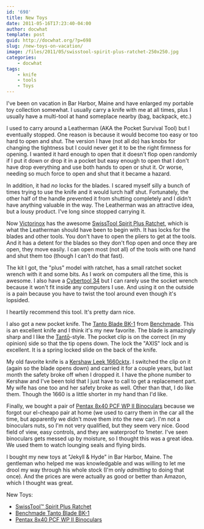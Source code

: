 ```yaml
---
id: '698'
title: New Toys
date: 2011-05-16T17:23:40-04:00
author: docwhat
template: post
guid: http://docwhat.org/?p=698
slug: /new-toys-on-vacation/
image: /files/2011/05/swisstool-spirit-plus-ratchet-250x250.jpg
categories:
    - docwhat
tags:
    - knife
    - tools
    - Toys
---
```


I've been on vacation in Bar Harbor, Maine and have enlarged my portable toy
collection somewhat. I usually carry a knife with me at all times, plus I
usually have a multi-tool at hand someplace nearby (bag, backpack, etc.)

I used to carry around a Leatherman (AKA the Pocket Survival Tool) but I
eventually stopped. One reason is because it would become too easy or too hard
to open and shut. The version I have (not all do) has knobs for changing the
tightness but I could never get it to be the right firmness for opening. I
wanted it hard enough to open that it doesn't flop open randomly if I put it
down or drop it in a pocket but easy enough to open that I don't have drop
everything and use both hands to open or shut it. Or worse, needing so much
force to open and shut that it became a hazard.

In addition, it had <em>no</em> locks for the blades. I scared myself silly a
bunch of times trying to use the knife and it would lurch half shut.
Fortunately, the other half of the handle prevented it from shutting
completely and I didn't have anything valuable in the way. The Leatherman was
an attractive idea, but a lousy product. I've long since stopped carrying it.

<!-- more -->

Now <a href="http://www.swissarmy.com/">Victorinox</a> has the awesome
<a href="http://www.amazon.com/gp/product/B000FNIL8K/ref=as_li_ss_tl?ie=UTF8&tag=thedocwha-20&linkCode=as2&camp=217145&creative=399349&creativeASIN=B000FNIL8K">SwissTool
Spirit Plus Ratchet</a>, which is what the Leatherman should have been to
begin with. It has locks for the blades and other tools. You don't have to
open the pliers to get at the tools. And it has a detent for the blades so
they don't flop open and once they are open, they move easily. I can open most
(not all) of the tools with one hand and shut them too (though I can't do that
fast).

The kit I got, the "plus" model with ratchet, has a small ratchet socket
wrench with it and some bits. As I work on computers all the time, this is
awesome. I also have a
<a href="http://www.amazon.com/gp/product/B004OZJ42W/ref=as_li_ss_tl?ie=UTF8&tag=thedocwha-20&linkCode=as2&camp=217145&creative=399349&creativeASIN=B004OZJ42W">Cybertool
34</a> but I can rarely use the socket wrench because it won't fit inside any
computers I use. And using it on the outside is a pain because you have to
twist the tool around even though it's lopsided.

I heartily recommend this tool. It's pretty darn nice.

I also got a new pocket knife. The
<a href="http://www.amazon.com/gp/product/B004OZJ42W/ref=as_li_ss_tl?ie=UTF8&tag=thedocwha-20&linkCode=as2&camp=217145&creative=399349&creativeASIN=B004OZJ42W">Tanto
Blade BK-1</a> from <a href="http://www.benchmade.com/">Benchmade</a>. This is
an excellent knife and I think it's my new favorite. The blade is amazingly
sharp and I like the
<a href="http://en.wikipedia.org/wiki/Tant%C5%8D">Tantō</a>-style. The pocket
clip is on the correct (in my opinion) side so that the tip opens down. The
lock the "AXIS" lock and is excellent. It is a spring locked slide on the back
of the knife.

My old favorite knife is a
<a href="http://www.amazon.com/gp/product/B001EHIY6U/ref=as_li_ss_tl?ie=UTF8&tag=thedocwha-20&linkCode=as2&camp=217145&creative=399349&creativeASIN=B001EHIY6U">Kershaw
Leek 1660cktx</a>. I switched the clip on it (again so the blade opens down)
and carried it for a couple years, but last month the safety broke off when I
dropped it. I have the phone number to Kershaw and I've been told that I just
have to call to get a replacement part. My wife has one too and her safety
broke as well. Other than that, I do like them. Though the 1660 is a little
shorter in my hand than I'd like.

Finally, we bought a pair of
<a href="http://www.amazon.com/gp/product/B00076QVPU/ref=as_li_ss_tl?ie=UTF8&tag=thedocwha-20&linkCode=as2&camp=217145&creative=399349&creativeASIN=B00076QVPU">Pentax
8x40 PCF WP II Binoculars</a> because we forgot our el-cheapo pair at home (we
used to carry them in the car all the time, but apparently we didn't move them
into the new car). I'm not a binoculars nuts, so I'm not very qualified, but
they seem very nice. Good field of view, easy controls, and they are
waterproof to 1meter. I've seen binoculars gets messed up by moisture, so I
thought this was a great idea. We used them to watch lounging seals and flying
birds.

I bought my new toys at "Jekyll & Hyde" in Bar Harbor, Maine. The gentleman
who helped me was knowledgable and was willing to let me drool my way through
his whole stock (I'm only <em>admitting</em> to doing that once). And the
prices are were actually as good or better than Amazon, which I thought was
great.

New Toys:

<ul>
	<li><a href="http://www.amazon.com/gp/product/B000FNIL8K/ref=as_li_ss_tl?ie=UTF8&tag=thedocwha-20&linkCode=as2&camp=217145&creative=399349&creativeASIN=B000FNIL8K">SwissTool™ Spirit Plus Ratchet</a></li>
	<li><a href="http://www.amazon.com/gp/product/B004OZJ42W/ref=as_li_ss_tl?ie=UTF8&tag=thedocwha-20&linkCode=as2&camp=217145&creative=399349&creativeASIN=B004OZJ42W">Benchmade Tanto Blade BK-1</a></li>
	<li><a href="http://www.amazon.com/gp/product/B00076QVPU/ref=as_li_ss_tl?ie=UTF8&tag=thedocwha-20&linkCode=as2&camp=217145&creative=399349&creativeASIN=B00076QVPU">Pentax 8x40 PCF WP II Binoculars</a></li>
</ul>
